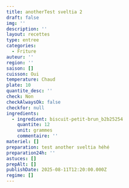 ```yaml
---
title: anotherTest sveltia 2
draft: false
img: ''
description: ''
layout: recettes
type: entree
categories:
  - Friture
auteur: ''
region: ''
saison: []
cuisson: Oui
temperature: Chaud
plate: 10
quantite_desc: ''
check: Non
checkAlwaysOk: false
checkfor: null
ingredients:
  - ingredient: biscuit-petit-brun_b2b25254
    quantite: 12
    unit: grammes
    commentaire: ''
materiel: []
preparation: test another sveltia héhé
preparation24h: ''
astuces: []
prepAlt: []
publishDate: 2025-08-11T12:20:00.000Z
regime: []
---
```


